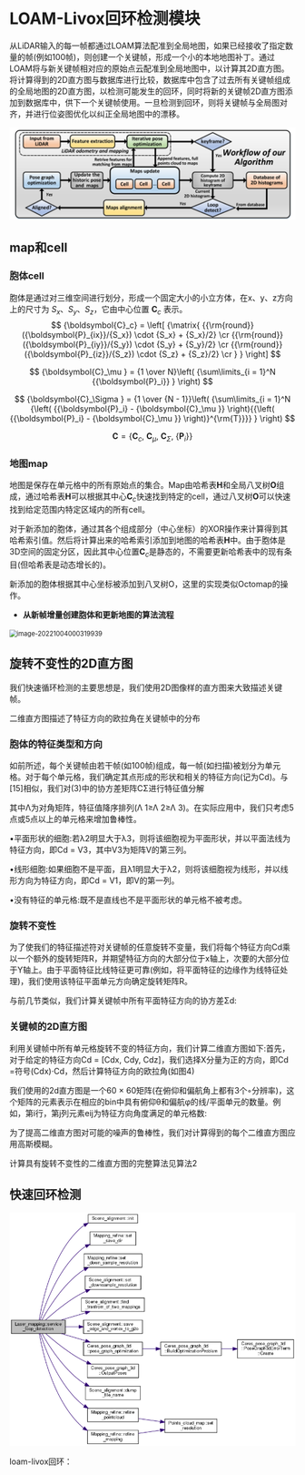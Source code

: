 # LOAM-Livox回环检测模块

从LiDAR输入的每一帧都通过LOAM算法配准到全局地图，如果已经接收了指定数量的帧(例如100帧)，则创建一个关键帧，形成一个小的本地地图补丁。通过LOAM将与新关键帧相对应的原始点云配准到全局地图中，以计算其2D直方图。将计算得到的2D直方图与数据库进行比较，数据库中包含了过去所有关键帧组成的全局地图的2D直方图，以检测可能发生的回环，同时将新的关键帧2D直方图添加到数据库中，供下一个关键帧使用。一旦检测到回环，则将关键帧与全局图对齐，并进行位姿图优化以纠正全局地图中的漂移。

![SystemOverview](assets/SystemOverview.png)

## map和cell

### 胞体cell

胞体是通过对三维空间进行划分，形成一个固定大小的小立方体，在x、y、z方向上的尺寸为 ${S_x}$、${S_y}$、${S_z}$，它由中心位置 ${\boldsymbol{C}_c}$ 表示。
$$
{\boldsymbol{C}_c} = \left[ {\matrix{
   {{\rm{round}}({\boldsymbol{P}_{ix}}/{S_x}) \cdot {S_x} + {S_x}/2}  \cr 
   {{\rm{round}}({\boldsymbol{P}_{iy}}/{S_y}) \cdot {S_y} + {S_y}/2}  \cr 
   {{\rm{round}}({\boldsymbol{P}_{iz}}/{S_z}) \cdot {S_z} + {S_z}/2}  \cr 
 } } \right]
$$

$$
{\boldsymbol{C}_\mu } = {1 \over N}\left( {\sum\limits_{i = 1}^N {{\boldsymbol{P}_i}} } \right)
$$

$$
{\boldsymbol{C}_\Sigma } = {1 \over {N - 1}}\left( {\sum\limits_{i = 1}^N {\left( {{\boldsymbol{P}_i} - {\boldsymbol{C}_\mu }} \right){{\left( {{\boldsymbol{P}_i} - {\boldsymbol{C}_\mu }} \right)}^{\rm{T}}}} } \right)
$$

$$
{\boldsymbol{C}} = \left\{ {{\boldsymbol{C}_c},{\ }
{\boldsymbol{C}_\mu },{\ }
{{\boldsymbol{C}}_\Sigma },{\ }
\left\{ {{{\boldsymbol{P}}_i}} \right\}} \right\}
$$



### 地图map

地图是保存在单元格中的所有原始点的集合。Map由哈希表**H**和全局八叉树**O**组成，通过哈希表**H**可以根据其中心${\boldsymbol{C}_c}$快速找到特定的cell，通过八叉树**O**可以快速找到给定范围内特定区域内的所有cell。

对于新添加的胞体，通过其各个组成部分（中心坐标）的XOR操作来计算得到其哈希索引值。然后将计算出来的哈希索引添加到地图的哈希表**H**中。由于胞体是3D空间的固定分区，因此其中心位置${\boldsymbol{C}_c}$是静态的，不需要更新哈希表中的现有条目(但哈希表是动态增长的)。

新添加的胞体根据其中心坐标被添加到八叉树O，这里的实现类似Octomap的操作。

- **从新帧增量创建胞体和更新地图的算法流程**

<img src="D:\Desktop\typora\SLAM and SFM\assets\image-20221004000319939.png" alt="image-20221004000319939" style="zoom:80%;" />

## 旋转不变性的2D直方图

我们快速循环检测的主要思想是，我们使用2D图像样的直方图来大致描述关键帧。

二维直方图描述了特征方向的欧拉角在关键帧中的分布

### 胞体的特征类型和方向



如前所述，每个关键帧由若干帧(如100帧)组成，每一帧(如扫描)被划分为单元格。对于每个单元格，我们确定其点形成的形状和相关的特征方向(记为Cd)。与[15]相似，我们对(3)中的协方差矩阵CΣ进行特征值分解



其中Λ为对角矩阵，特征值降序排列(Λ 1≥Λ 2≥Λ 3)。在实际应用中，我们只考虑5点或5点以上的单元格来增加鲁棒性。

•平面形状的细胞:若λ2明显大于λ3，则将该细胞视为平面形状，并以平面法线为特征方向，即Cd = V3，其中V3为矩阵V的第三列。

•线形细胞:如果细胞不是平面，且λ1明显大于λ2，则将该细胞视为线形，并以线形方向为特征方向，即Cd = V1，即V的第一列。

•没有特征的单元格:既不是直线也不是平面形状的单元格不被考虑。

### 旋转不变性

为了使我们的特征描述符对关键帧的任意旋转不变量，我们将每个特征方向Cd乘以一个额外的旋转矩阵R，并期望特征方向的大部分位于x轴上，次要的大部分位于Y轴上。由于平面特征比线特征更可靠(例如，将平面特征的边缘作为线特征处理)，我们使用该特征平面单元方向确定旋转矩阵R。

与前几节类似，我们计算关键帧中所有平面特征方向的协方差Σd:

### 关键帧的2D直方图

利用关键帧中所有单元格旋转不变的特征方向，我们计算二维直方图如下:首先，对于给定的特征方向Cd = [Cdx, Cdy, Cdz]，我们选择X分量为正的方向，即Cd =符号(Cdx)·Cd，然后计算特征方向的欧拉角(如图4)



我们使用的2d直方图是一个60 × 60矩阵(在俯仰和偏航角上都有3个◦分辨率)，这个矩阵的元素表示在相应的bin中具有俯仰θ和偏航φ的线/平面单元的数量。例如，第i行，第j列元素eij为特征方向角度满足的单元格数:



为了提高二维直方图对可能的噪声的鲁棒性，我们对计算得到的每个二维直方图应用高斯模糊。

计算具有旋转不变性的二维直方图的完整算法见算法2

## 快速回环检测





![image-20221007105626703](assets/image-20221007105626703.png)

loam-livox回环：